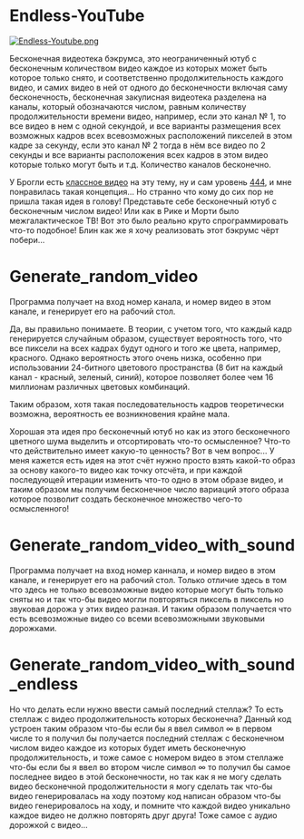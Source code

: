 # Endless-YouTube
[![Endless-Youtube.png](https://i.postimg.cc/DycFHyCX/Endless-Youtube.png)](https://postimg.cc/3dWPD7Q8)

Бесконечная видеотека бэкрумса, это неограниченный ютуб с бесконечным количеством видео каждое из которых может быть которое только снято, и соответственно продолжительность каждого видео, и самих видео в ней от одного до бесконечности включая саму бесконечность, бесконечная закулисная видеотека разделена на каналы, который обозначаются числом, равным количеству продолжительности времени видео, например, если это канал № 1, то все видео в нем с одной секундой, и все варианты размещения всех возможных кадров всех всевозможных расположений пикселей в этом кадре за секунду, если это канал № 2 тогда в нём все видео по 2 секунды и все варианты расположения всех кадров в этом видео которые только могут быть и т.д. Количество каналов бесконечно. 

У Брогли есть [классное видео](https://www.youtube.com/watch?v=yE0Am1TeXRk) на эту тему, ну и сам уровень [444](https://web.archive.org/web/20221002174838/https://backrooms.fandom.com/wiki/Level_444), и мне понравилась такая концепция... Но странно что кому до сих пор не пришла такая идея в голову! Представьте себе бесконечный ютуб с бесконечным числом видео! Или как в Рике и Морти было межгалактическое ТВ! Вот это было реально круто спрограммировать что-то подобное! Блин как же я хочу реализовать этот бэкрумс чёрт побери...

# Generate_random_video

Программа получает на вход номер канала, и номер видео в этом канале, и генерирует его на рабочий стол. 

Да, вы правильно понимаете. В теории, с учетом того, что каждый кадр генерируется случайным образом, существует вероятность того, что все пиксели на всех кадрах будут одного и того же цвета, например, красного. Однако вероятность этого очень низка, особенно при использовании 24-битного цветового пространства (8 бит на каждый канал - красный, зеленый, синий), которое позволяет более чем 16 миллионам различных цветовых комбинаций.

Таким образом, хотя такая последовательность кадров теоретически возможна, вероятность ее возникновения крайне мала.

Хорошая эта идея про бесконечный ютуб но как из этого бесконечного цветного шума выделить и отсортировать что-то осмысленное? Что-то что действительно имеет какую-то ценность? Вот в чем вопрос... У меня кажется есть идея на этот счёт нужно просто взять какой-то образ за основу какого-то видео как точку отсчёта, и при каждой последующей итерации изменить что-то одно в этом образе видео, и таким образом мы получим бесконечное число вариаций этого образа которое позволит создать бесконечное множество чего-то осмысленного!

# Generate_random_video_with_sound

Программа получает на вход номер каннала, и номер видео в этом канале, и генерирует его на рабочий стол. Только отличие здесь в том что здесь не только всевозможные видео которые могут быть только сняты но и так что-бы видео могли повторяться пиксель в пиксель но звуковая дорожа у этих видео разная. И таким образом получается что есть всевозможные видео со всеми всевозможными звуковыми дорожками.

# Generate_random_video_with_sound_endless

Но что делать если нужно ввести самый последний стеллаж? То есть стеллаж с видео продолжительность которых бесконечна? Данный код устроен таким образом что-бы если бы я ввел символ ∞ в первом числе то я получил бы получается последний стеллаж с бесконечном числом видео каждое из которых будет иметь бесконечную продолжительность, и тоже самое с номером видео в этом стеллаже что-бы если бы я ввел во втором числе символ ∞ то получил бы самое последнее видео в этой бесконечности, но так как я не могу сделать видео бесконечной продолжительности я могу сделать так что-бы видео генерировалась на ходу поэтому код написан образом что-бы видео генерировалось на ходу, и помните что каждой видео уникально каждое видео не должно повторять друг друга! Тоже самое с аудио дорожкой с видео...
